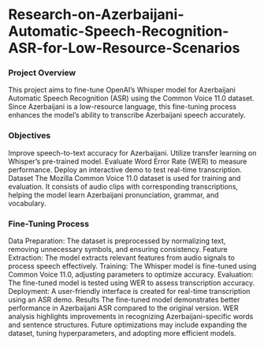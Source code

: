 # Research-on-Azerbaijani-Automatic-Speech-Recognition-ASR-for-Low-Resource-Scenarios

### Project Overview
This project aims to fine-tune OpenAI’s Whisper model for Azerbaijani Automatic Speech Recognition (ASR) using the Common Voice 11.0 dataset. Since Azerbaijani is a low-resource language, this fine-tuning process enhances the model’s ability to transcribe Azerbaijani speech accurately.

### Objectives
Improve speech-to-text accuracy for Azerbaijani.
Utilize transfer learning on Whisper’s pre-trained model.
Evaluate Word Error Rate (WER) to measure performance.
Deploy an interactive demo to test real-time transcription.
Dataset
The Mozilla Common Voice 11.0 dataset is used for training and evaluation. It consists of audio clips with corresponding transcriptions, helping the model learn Azerbaijani pronunciation, grammar, and vocabulary.

### Fine-Tuning Process
Data Preparation: The dataset is preprocessed by normalizing text, removing unnecessary symbols, and ensuring consistency.
Feature Extraction: The model extracts relevant features from audio signals to process speech effectively.
Training: The Whisper model is fine-tuned using Common Voice 11.0, adjusting parameters to optimize accuracy.
Evaluation: The fine-tuned model is tested using WER to assess transcription accuracy.
Deployment: A user-friendly interface is created for real-time transcription using an ASR demo.
Results
The fine-tuned model demonstrates better performance in Azerbaijani ASR compared to the original version.
WER analysis highlights improvements in recognizing Azerbaijani-specific words and sentence structures.
Future optimizations may include expanding the dataset, tuning hyperparameters, and adopting more efficient models.
